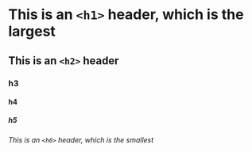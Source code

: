 # This is an `<h1>` header, which is the largest
## This is an `<h2>` header
### h3
#### h4
##### h5
###### This is an `<h6>` header, which is the smallest
